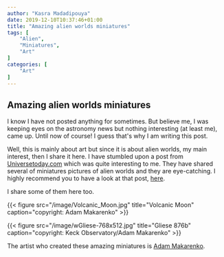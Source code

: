 ```yaml
---
author: "Kasra Madadipouya"
date: 2019-12-10T10:37:46+01:00
title: "Amazing alien worlds miniatures"
tags: [
    "Alien",
    "Miniatures",
    "Art"
]
categories: [
    "Art"
]
---
```


## Amazing alien worlds miniatures 

I know I have not posted anything for sometimes. But believe me, I was keeping eyes on the astronomy news but nothing interesting (at least me), came up. Until now of course! I guess that's why I am writing this post.

Well, this is mainly about art but since it is about alien worlds, my main interest, then I share it here. I have stumbled upon a post from [Universetoday.com](https://www.universetoday.com/) which was quite interesting to me. They have shared several of miniatures pictures of alien worlds and they are eye-catching. I highly recommend you to have a look at that post, [here](https://www.universetoday.com/144308/these-incredible-images-of-alien-worlds-are-actually-miniatures/). 

I share some of them here too.


{{< figure src="/image/Volcanic_Moon.jpg" title="Volcanic Moon" caption="copyright: Adam Makarenko" >}}

{{< figure src="/image/wGliese-768x512.jpg" title="Gliese 876b" caption="copyright: Keck Observatory/Adam Makarenko" >}}

The artist who created these amazing miniatures is [Adam Makarenko](http://www.adammakarenko.com/).
